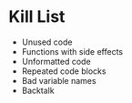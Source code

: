 Kill List
=========
* Unused code
* Functions with side effects
* Unformatted code
* Repeated code blocks
* Bad variable names
* Backtalk